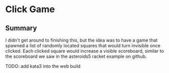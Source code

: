 # Click Game

## Summary 
I didn't get around to finishing this, but the idea was to have a game that spawned a list of randomly located squares
that would turn invisible once clicked. Each clicked square would increase a visible scoreboard, similar to the scoreboard we saw
in the asteroids5 racket example on github.

TODO: add kata3 into the web build
